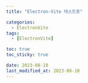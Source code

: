 ```yaml
---
title: "Electron-Vite 테스트용"

categories:
  - ElectronVite
tags:
  - [ElectronVite]

toc: true
toc_sticky: true

date: 2023-08-10
last_modified_at: 2023-08-10
---
```

